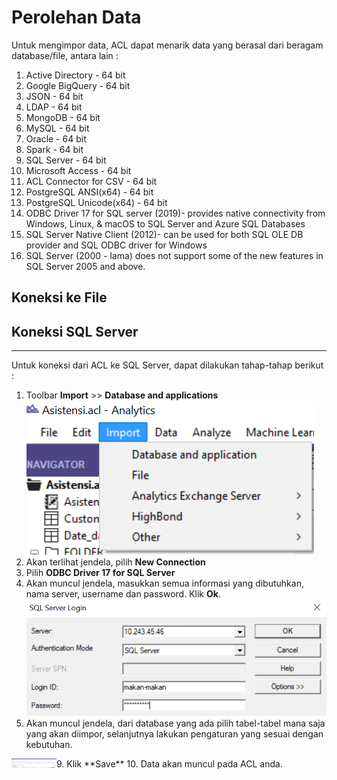 # Perolehan Data

Untuk mengimpor data, ACL dapat menarik data yang berasal dari beragam database/file, antara lain :
1. Active Directory - 64 bit
2. Google BigQuery - 64 bit
3. JSON - 64 bit
4. LDAP - 64 bit
5. MongoDB - 64 bit
6. MySQL - 64 bit
7. Oracle - 64 bit
8. Spark - 64 bit
9. SQL Server - 64 bit
10. Microsoft Access - 64 bit
11. ACL Connector for CSV - 64 bit
12. PostgreSQL ANSI(x64) - 64 bit
13. PostgreSQL Unicode(x64) - 64 bit
14. ODBC Driver 17 for SQL server (2019)- provides native connectivity from Windows, Linux, & macOS to SQL Server and Azure SQL Databases
15. SQL Server Native Client (2012)- can be used for both SQL OLE DB provider and SQL ODBC driver for Windows
16. SQL Server (2000 - lama) does not support some of the new features in SQL Server 2005 and above. 


## Koneksi ke File

## Koneksi SQL Server
***

Untuk koneksi dari ACL ke SQL Server, dapat dilakukan tahap-tahap berikut :
1. Toolbar **Import** >> **Database and applications**
![Koneksi Login](https://github.com/ansyaku/tabk.acl/blob/main/img/SQL1.png)
3. Akan terlihat jendela, pilih **New Connection** 
4. Pilih **ODBC Driver 17 for SQL Server**
5. Akan muncul jendela, masukkan semua informasi yang dibutuhkan, nama server, username dan password. Klik **Ok**.
![Koneksi Login](https://github.com/ansyaku/tabk.acl/blob/main/img/SQL2.png)
7. Akan muncul jendela, dari database yang ada pilih tabel-tabel mana saja yang akan diimpor, selanjutnya lakukan pengaturan yang sesuai dengan kebutuhan.
<kbd>
<a href="url"><img src="https://github.com/ansyaku/tabk.acl/blob/main/img/SQL3.png" align="left" height="15" width="72" ></a>
</kbd>
9. Klik **Save**
10. Data akan muncul pada ACL anda.
